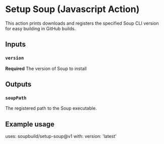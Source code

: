 # Setup Soup (Javascript Action)
This action prints downloads and registers the specified Soup CLI version for easy building in GitHub builds.

## Inputs

### `version`

**Required** The version of Soup to install

## Outputs

### `soupPath`
The registered path to the Soup executable.

## Example usage
uses: soupbuild/setup-soup@v1
with:
  version: 'latest'